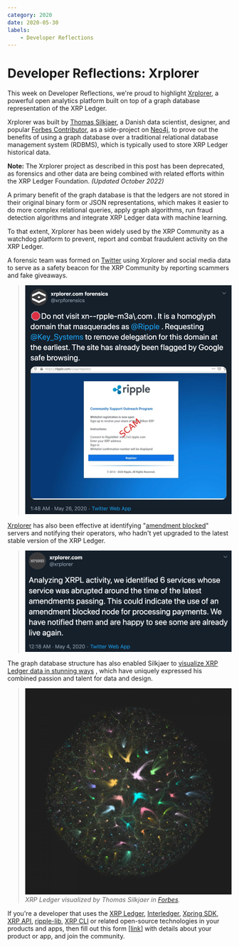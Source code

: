 ```yaml
---
category: 2020
date: 2020-05-30
labels:
    - Developer Reflections
---
```

# Developer Reflections: Xrplorer

This week on Developer Reflections, we're proud to highlight [Xrplorer](https://xrplorer.com), a powerful open analytics platform built on top of a graph database representation of the XRP Ledger.

Xrplorer was built by [Thomas Silkjaer](https://twitter.com/Silkjaer), a Danish data scientist, designer, and popular [Forbes Contributor](https://www.forbes.com/sites/thomassilkjaer/#4562826a7348), as a side-project on [Neo4j](https://neo4j.com/), to prove out the benefits of using a graph database over a traditional relational database management system (RDBMS), which is typically used to store XRP Ledger historical data.

<!-- BREAK -->

**Note:** The Xrplorer project as described in this post has been deprecated, as forensics and other data are being combined with related efforts within the XRP Ledger Foundation. _(Updated October 2022)_

A primary benefit of the graph database is that the ledgers are not stored in their original binary form or JSON representations, which makes it easier to do more complex relational queries, apply graph algorithms, run fraud detection algorithms and integrate XRP Ledger data with machine learning.

To that extent, Xrplorer has been widely used by the XRP Community as a watchdog platform to prevent, report and combat fraudulent activity on the XRP Ledger.

A forensic team was formed on [Twitter](https://twitter.com/xrpforensics) using Xrplorer and social media data to serve as a safety beacon for the XRP Community by reporting scammers and fake giveaways.

> ![Xrplorer tweet flagging a scam domain](../img/xrplorer/xrplorer-anti-scam-tweet.png)

[Xrplorer](https://twitter.com/xrplorer) has also been effective at identifying "[amendment blocked](https://xrpl.org/amendments.html#amendment-blocked)" servers and notifying their operators, who hadn't yet upgraded to the latest stable version of the XRP Ledger.

> ![Xrplorer tweet about finding amendment blocked services](../img/xrplorer/xrplorer-amendment-blocked-tweet.png)

The graph database structure has also enabled Silkjaer to [visualize XRP Ledger data in stunning ways](https://www.forbes.com/sites/thomassilkjaer/2019/05/13/visualization-the-xrp-ledger-expanding-over-time/#6508d5a446ea) , which have uniquely expressed his combined passion and talent for data and design.

> ![XRP Ledger visualization by Thomas Silkjaer](../img/xrplorer/xrpl-visualized-by-silkjaer.png)
> _XRP Ledger visualized by Thomas Silkjaer in [Forbes](https://www.forbes.com/sites/thomassilkjaer/2019/05/13/visualization-the-xrp-ledger-expanding-over-time/#52c7b3746ea7)._

If you're a developer that uses the [XRP Ledger](https://xrpl.org/), [Interledger](https://interledger.org/), [Xpring SDK](https://github.com/xpring-eng/xpring-sdk), [XRP API](https://github.com/xpring-eng/xrp-api), [ripple-lib](https://github.com/ripple/ripple-lib), [XRP CLI](https://github.com/xpring-eng/xrp-cli) or related open-source technologies in your products and apps, then fill out this form [[link](https://docs.google.com/forms/d/e/1FAIpQLSeQAWZFBanNeuYyTFoA2FzHXJzzduoQGSGxgeInzCL_WKJpdQ/viewform?usp=sf_link)] with details about your product or app, and join the community.
